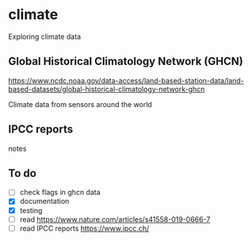 # climate
Exploring climate data

## Global Historical Climatology Network (GHCN)
https://www.ncdc.noaa.gov/data-access/land-based-station-data/land-based-datasets/global-historical-climatology-network-ghcn

Climate data from sensors around the world

## IPCC reports
notes 

## To do
- [ ] check flags in ghcn data
- [x] documentation
- [x] testing
- [ ] read https://www.nature.com/articles/s41558-019-0666-7
- [ ] read IPCC reports https://www.ipcc.ch/